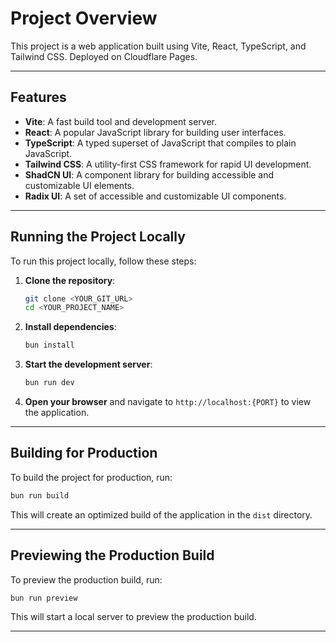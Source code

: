 # Project Overview

This project is a web application built using Vite, React, TypeScript, and Tailwind CSS. 
Deployed on Cloudflare Pages.

---

## Features

- **Vite**: A fast build tool and development server.
- **React**: A popular JavaScript library for building user interfaces.
- **TypeScript**: A typed superset of JavaScript that compiles to plain JavaScript.
- **Tailwind CSS**: A utility-first CSS framework for rapid UI development.
- **ShadCN UI**: A component library for building accessible and customizable UI elements.
- **Radix UI**: A set of accessible and customizable UI components.

---

## Running the Project Locally

To run this project locally, follow these steps:

1. **Clone the repository**:
   ```sh
   git clone <YOUR_GIT_URL>
   cd <YOUR_PROJECT_NAME>
   ```

2. **Install dependencies**:
   ```sh
   bun install
   ```

3. **Start the development server**:
   ```sh
   bun run dev
   ```

4. **Open your browser** and navigate to `http://localhost:{PORT}` to view the application.

---

## Building for Production

To build the project for production, run:

```sh
bun run build
```

This will create an optimized build of the application in the `dist` directory.

---

## Previewing the Production Build

To preview the production build, run:

```sh
bun run preview
```

This will start a local server to preview the production build.

---
